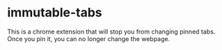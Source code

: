 # immutable-tabs

This is a chrome extension that will stop you from changing pinned tabs. Once you pin it, you can no longer change the webpage.
